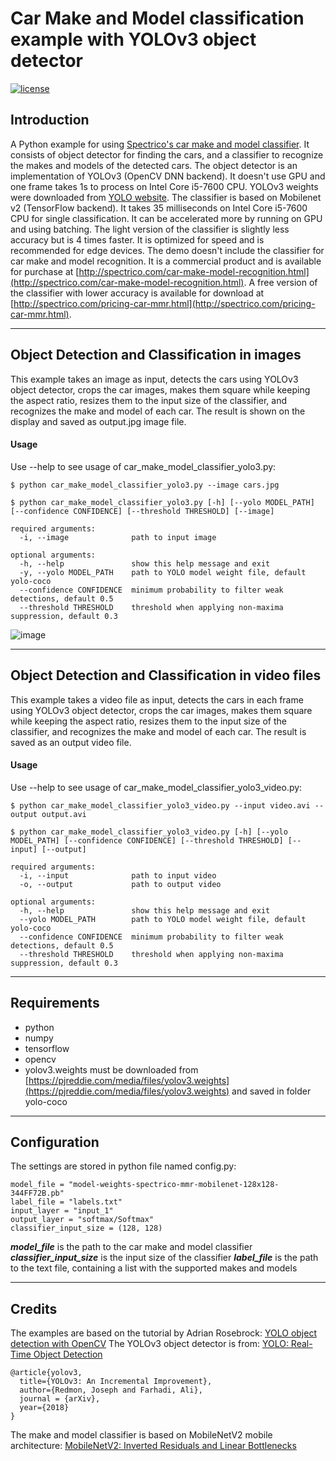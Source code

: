 # Car Make and Model classification example with YOLOv3 object detector

[![license](https://img.shields.io/github/license/mashape/apistatus.svg)](LICENSE)

## Introduction

A Python example for using [Spectrico's car make and model classifier](http://spectrico.com/car-make-model-recognition.html). It consists of object detector for finding the cars, and a classifier to recognize the makes and models of the detected cars. The object detector is an implementation of YOLOv3 (OpenCV DNN backend). It doesn't use GPU and one frame takes 1s to process on Intel Core i5-7600 CPU. YOLOv3 weights were downloaded from [YOLO website](https://pjreddie.com/darknet/yolo/). The classifier is based on Mobilenet v2 (TensorFlow backend). It takes 35 milliseconds on Intel Core i5-7600 CPU for single classification. It can be accelerated more by running on GPU and using batching. The light version of the classifier is slightly less accuracy but is 4 times faster. It is optimized for speed and is recommended for edge devices. The demo doesn't include the classifier for car make and model recognition. It is a commercial product and is available for purchase at [http://spectrico.com/car-make-model-recognition.html](http://spectrico.com/car-make-model-recognition.html). A free version of the classifier with lower accuracy is available for download at [http://spectrico.com/pricing-car-mmr.html](http://spectrico.com/pricing-car-mmr.html).

---
## Object Detection and Classification in images
This example takes an image as input, detects the cars using YOLOv3 object detector, crops the car images, makes them square while keeping the aspect ratio, resizes them to the input size of the classifier, and recognizes the make and model of each car. The result is shown on the display and saved as output.jpg image file.


#### Usage
Use --help to see usage of car_make_model_classifier_yolo3.py:
```
$ python car_make_model_classifier_yolo3.py --image cars.jpg
```
```
$ python car_make_model_classifier_yolo3.py [-h] [--yolo MODEL_PATH] [--confidence CONFIDENCE] [--threshold THRESHOLD] [--image]

required arguments:
  -i, --image              path to input image

optional arguments:
  -h, --help               show this help message and exit
  -y, --yolo MODEL_PATH    path to YOLO model weight file, default yolo-coco
  --confidence CONFIDENCE  minimum probability to filter weak detections, default 0.5
  --threshold THRESHOLD    threshold when applying non-maxima suppression, default 0.3
```
![image](https://github.com/spectrico/car-make-model-classifier-yolo3-python/blob/master/citroen-xantia-output.jpg?raw=true)

---
## Object Detection and Classification in video files
This example takes a video file as input, detects the cars in each frame using YOLOv3 object detector, crops the car images, makes them square while keeping the aspect ratio, resizes them to the input size of the classifier, and recognizes the make and model of each car. The result is saved as an output video file.


#### Usage
Use --help to see usage of car_make_model_classifier_yolo3_video.py:
```
$ python car_make_model_classifier_yolo3_video.py --input video.avi --output output.avi
```
```
$ python car_make_model_classifier_yolo3_video.py [-h] [--yolo MODEL_PATH] [--confidence CONFIDENCE] [--threshold THRESHOLD] [--input] [--output]

required arguments:
  -i, --input              path to input video
  -o, --output             path to output video

optional arguments:
  -h, --help               show this help message and exit
  --yolo MODEL_PATH        path to YOLO model weight file, default yolo-coco
  --confidence CONFIDENCE  minimum probability to filter weak detections, default 0.5
  --threshold THRESHOLD    threshold when applying non-maxima suppression, default 0.3
```

---
## Requirements
  - python
  - numpy
  - tensorflow
  - opencv
  - yolov3.weights must be downloaded from [https://pjreddie.com/media/files/yolov3.weights](https://pjreddie.com/media/files/yolov3.weights) and saved in folder yolo-coco

---
## Configuration

The settings are stored in python file named config.py:
```
model_file = "model-weights-spectrico-mmr-mobilenet-128x128-344FF72B.pb"
label_file = "labels.txt"
input_layer = "input_1"
output_layer = "softmax/Softmax"
classifier_input_size = (128, 128)
```
***model_file*** is the path to the car make and model classifier
***classifier_input_size*** is the input size of the classifier
***label_file*** is the path to the text file, containing a list with the supported makes and models

---
## Credits
The examples are based on the tutorial by Adrian Rosebrock: [YOLO object detection with OpenCV](https://www.pyimagesearch.com/2018/11/12/yolo-object-detection-with-opencv/)
The YOLOv3 object detector is from: [YOLO: Real-Time Object Detection](https://pjreddie.com/darknet/yolo/)

```
@article{yolov3,
  title={YOLOv3: An Incremental Improvement},
  author={Redmon, Joseph and Farhadi, Ali},
  journal = {arXiv},
  year={2018}
}
```
The make and model classifier is based on MobileNetV2 mobile architecture: [MobileNetV2: Inverted Residuals and Linear Bottlenecks](https://arxiv.org/abs/1801.04381)


